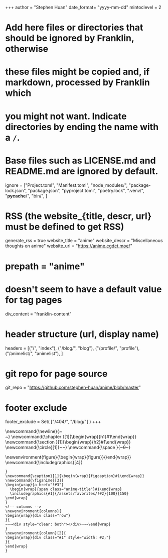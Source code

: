 <!--
Add here global page variables to use throughout your website.
-->
+++
author = "Stephen Huan"
date_format= "yyyy-mm-dd"
mintoclevel = 2

# Add here files or directories that should be ignored by Franklin, otherwise
# these files might be copied and, if markdown, processed by Franklin which
# you might not want. Indicate directories by ending the name with a `/`.
# Base files such as LICENSE.md and README.md are ignored by default.
ignore = ["Project.toml", "Manifest.toml",
          "node_modules/", "package-lock.json", "package.json",
          "pyproject.toml", "poetry.lock", ".venv/", "__pycache__/",
          "bin/",
         ]

# RSS (the website_{title, descr, url} must be defined to get RSS)
generate_rss = true
website_title = "anime"
website_descr = "Miscellaneous thoughts on anime"
website_url   = "https://anime.cgdct.moe/"
# prepath = "anime"

# doesn't seem to have a default value for tag pages
div_content = "franklin-content"

# header structure (url, display name)
headers = [("/", "index"),
           ("/blog/", "blog"),
           ("/profile/", "profile"),
           ("/animelist/", "animelist"),
          ]

# git repo for page source
git_repo = "https://github.com/stephen-huan/anime/blob/master"

# footer exclude
footer_exclude = Set(
  ["/404/", "/blog/"]
)
+++

<!--
Add here global LaTeX commands to use throughout your pages.
-->
<!-- text formatting -->
\newcommand{\newline}{~~~<br>~~~} <!-- avoid self-closing tag <br/> -->
\newcommand{\chapter      }[1]{\begin{wrap}{h1}#1\end{wrap}}
\newcommand{\section      }[1]{\begin{wrap}{h2}#1\end{wrap}}
\newcommand{\circle}[1]{~~~<span class="circle #1"></span>~~~}
\newcommand{\space    }{~~~<span id="space">0</span>~~~}
<!-- images -->
\newenvironment{figure}{\begin{wrap}{figure}}{\end{wrap}}
\newcommand{\includegraphics}[4]{
  ~~~<img alt="!#1" src="!#2" width="!#3" height="!#4">~~~
}
\newcommand{\caption}[1]{\begin{wrap}{figcaption}#1\end{wrap}}
\newcommand{\figanime}[3]{
  \begin{wrap}{a href="!#3"}
    \begin{wrap}{span class="anime-title"}#1\end{wrap}
    \includegraphics{#1}{/assets/favorites/!#2}{100}{150}
  \end{wrap}
}
<!-- columns -->
\newenvironment{columns}{
  \begin{wrap}{div class="row"}
}{
  ~~~<div style="clear: both"></div>~~~\end{wrap}
}
\newenvironment{column}[2]{
  \begin{wrap}{div class="#1" style="width: #2;"}
}{
  \end{wrap}
}

